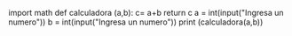 import math
def calculadora (a,b):
    c= a+b
    return c
a = int(input("Ingresa un numero"))
b = int(input("Ingresa un numero"))
print (calculadora(a,b))
